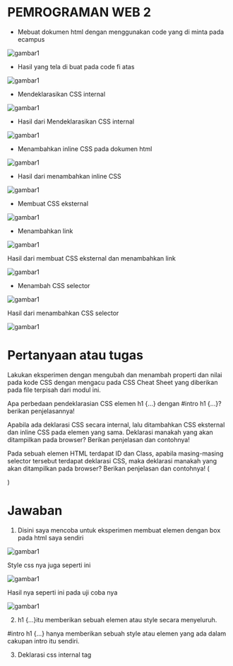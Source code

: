 # PEMROGRAMAN WEB 2

- Mebuat dokumen html dengan menggunakan code yang di minta pada ecampus

![gambar1](gambar/Screenshot(122).png)

- Hasil yang tela di buat pada code fi atas

![gambar1](gambar/Screenshot(130).png)

- Mendeklarasikan CSS internal

![gambar1](gambar/Screenshot(163).png)

- Hasil dari Mendeklarasikan CSS internal

![gambar1](gambar/Screenshot(135).png)

- Menambahkan inline CSS pada dokumen html
  
![gambar1](gambar/Screenshot(138).png)

- Hasil dari menambahkan inline CSS
  
![gambar1](gambar/Screenshot(147).png)

- Membuat CSS eksternal 

![gambar1](gambar/Screenshot(165).png)

- Menambahkan link 

![gambar1](gambar/Screenshot(163).png)

Hasil dari membuat CSS eksternal dan menambahkan link

![gambar1](gambar/Screenshot(164).png)

- Menambah CSS selector

![gambar1](gambar/Screenshot(19).png)

Hasil dari menambahkan CSS selector

![gambar1](WEB-GAMBAR/WEBB11.png)

# Pertanyaan atau tugas

Lakukan eksperimen dengan mengubah dan menambah properti dan nilai pada kode CSS dengan mengacu pada CSS Cheat Sheet yang diberikan pada file terpisah dari modul ini.

Apa perbedaan pendeklarasian CSS elemen h1 {...} dengan #intro h1 {...}? berikan penjelasannya!

Apabila ada deklarasi CSS secara internal, lalu ditambahkan CSS eksternal dan inline CSS pada elemen yang sama. Deklarasi manakah yang akan ditampilkan pada browser? Berikan penjelasan dan contohnya!

Pada sebuah elemen HTML terdapat ID dan Class, apabila masing-masing selector tersebut terdapat deklarasi CSS, maka deklarasi manakah yang akan ditampilkan pada browser? Berikan penjelasan dan contohnya! 
(<p id="paragraf-1" class="text-paragraf">)

# Jawaban

1. Disini saya mencoba untuk eksperimen membuat elemen dengan box pada html saya sendiri

![gambar1](WEB-GAMBAR/WEBB12.png)

 Style css nya juga seperti ini

![gambar1](WEB-GAMBAR/WEBB13.png)

Hasil nya seperti ini pada uji coba nya

![gambar1](WEB-GAMBAR/WEBB14.png)

2. h1 {...}itu memberikan sebuah elemen atau style secara menyeluruh.

#intro h1 {...} hanya memberikan sebuah style atau elemen yang ada dalam cakupan intro itu sendiri.

3. Deklarasi css internal tag <style>

![gambar1](WEB-GAMBAR/WEBB17.png)

Inline CSS

![gambar1](WEB-GAMBAR/WEBB18.png)

4. ID adalah kebalikan atau hasil sebaliknya dari selector class yang dimana ID hanya bisa di gunakan pada satu halaman saja namun selector class dapat di gunakan di setiap halaman

![gambar1](WEB-GAMBAR/WEBB15.png)

![gambar1](WEB-GAMBAR/WEBB18.png)

![gambar1](WEB-GAMBAR/WEBB16.png)
